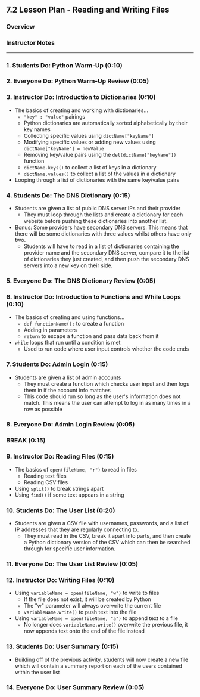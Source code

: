 ## 7.2 Lesson Plan - Reading and Writing Files

### Overview

### Instructor Notes

----

### 1. Students Do: Python Warm-Up (0:10)

### 2. Everyone Do: Python Warm-Up Review (0:05)

### 3. Instructor Do: Introduction to Dictionaries (0:10)

* The basics of creating and working with dictionaries...
  * `"key" : "value"` pairings
  * Python dictionaries are automatically sorted alphabetically by their key names
  * Collecting specific values using `dictName["keyName"]`
  * Modifying specific values or adding new values using `dictName["keyName"] = newValue`
  * Removing key/value pairs using the `del(dictName["keyName"])` function
  * `dictName.keys()` to collect a list of keys in a dictionary
  * `dictName.values()` to collect a list of the values in a dictionary
* Looping through a list of dictionaries with the same key/value pairs

### 4. Students Do: The DNS Dictionary (0:15)

* Students are given a list of public DNS server IPs and their provider
  * They must loop through the lists and create a dictionary for each website before pushing these dictionaries into another list.
* Bonus: Some providers have secondary DNS servers. This means that there will be some dictionaries with three values whilst others have only two.
  * Students will have to read in a list of dictionaries containing the provider name and the secondary DNS server, compare it to the list of dictionaries they just created, and then push the secondary DNS servers into a new key on their side.

### 5. Everyone Do: The DNS Dictionary Review (0:05)

### 6. Instructor Do: Introduction to Functions and While Loops (0:10)

* The basics of creating and using functions...
  * `def functionName():` to create a function
  * Adding in parameters
  * `return` to escape a function and pass data back from it
* `while` loops that run until a condition is met
  * Used to run code where user input controls whether the code ends

### 7. Students Do: Admin Login (0:15)

* Students are given a list of admin accounts
  * They must create a function which checks user input and then logs them in if the account info matches
  * This code should run so long as the user's information does not match. This means the user can attempt to log in as many times in a row as possible

### 8. Everyone Do: Admin Login Review (0:05)

### BREAK (0:15)

### 9. Instructor Do: Reading Files (0:15)

* The basics of `open(fileName, "r")` to read in files
  * Reading text files
  * Reading CSV files
* Using `split()` to break strings apart
* Using `find()` if some text appears in a string 

### 10. Students Do: The User List (0:20)

* Students are given a CSV file with usernames, passwords, and a list of IP addresses that they are regularly connecting to.
  * They must read in the CSV, break it apart into parts, and then create a Python dictionary version of the CSV which can then be searched through for specific user information.

### 11. Everyone Do: The User List Review (0:05)

### 12. Instructor Do: Writing Files (0:10)

* Using `variableName = open(fileName, "w")` to write to files
  * If the file does not exist, it will be created by Python
  * The "w" parameter will always overwrite the current file
  * `variableName.write()` to push text into the file
* Using `variableName = open(fileName, "a")` to append text to a file
  * No longer does `variableName.write()` overwrite the previous file, it now appends text onto the end of the file instead

### 13. Students Do: User Summary (0:15)

* Building off of the previous activity, students will now create a new file which will contain a summary report on each of the users contained within the user list

### 14. Everyone Do: User Summary Review (0:05)